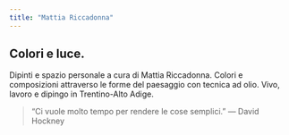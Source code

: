 ```yaml
---
title: "Mattia Riccadonna"
---
```


## Colori e luce.

Dipinti e spazio personale a cura di Mattia Riccadonna. Colori e composizioni attraverso le forme del paesaggio con tecnica ad olio. Vivo, lavoro e dipingo in Trentino-Alto Adige.

> “Ci vuole molto tempo per rendere le cose semplici.” — David Hockney
